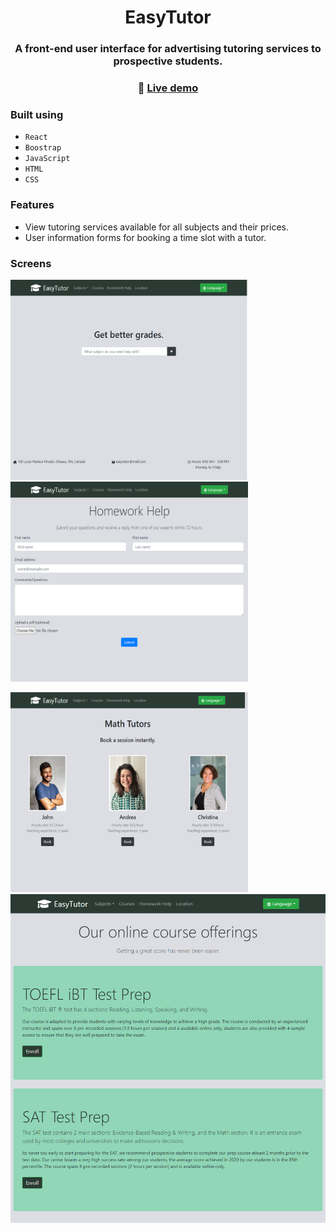 <div align="center">

# EasyTutor

### A front-end user interface for advertising tutoring services to prospective students.

### 🔗 [**Live demo**]()

</div>

### Built using

- `React`
- `Boostrap`
- `JavaScript`
- `HTML`
- `CSS`

### Features

- View tutoring services available for all subjects and their prices.
- User information forms for booking a time slot with a tutor. 

### Screens

<p float="left">
  <img src="Screenshots/Home.png" height= "320" width="380"/>
  <img src="Screenshots/HomeworkHelp.png" height= "320" width="380" />
</p>

<p float="left">
  <img src="Screenshots/MathTutors.png" height= "320" width="380"/>
  <img src="Screenshots/Courses.png" />
</p>